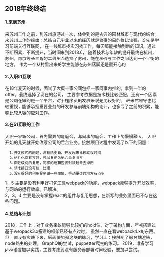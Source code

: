 ## 2018年终终结

#### 1.来到苏州
>
  来苏州工作之前，到苏州旅游过一次，体会到的是古典的园林城市与现代的结合。
  来苏州工作的缘由：总结自己毕业以来的经历就是做事的目的性比较强，首先是学习前端入行互联网，
  在一线城市找实习找工作，每天都能接触到新的知识，通过不断积累，不断提升，当时间来到2018.6，
  随着技术与年龄的提升最终在杭州，苏州，南京等长三角的二线里面选择了苏州，能在房价与工作之间达到一个平衡的地方，
  作为一个从村里出来的学生能够在苏州落脚还是蛮开心的 
>
#### 2.入职51互联
>
  在18年夏天的时候，面试了大概十家公司包括一家同事内推的，拿到一半的offer，最终选择了现在的公司，
  主要参考依据是技术栈比较匹配，还有一个因素是公司在做的是一个平台，对于程序员的发展来说是比较好的。
  进来后领导也比较重视，能够承担重要业务的开发参与前端架构的设计，也多亏了之前的积累，能够比较从容的应对工作。
>
#### 3.在51互联的工作
>
  入职一家新公司，首先需要的是磨合，与同事的磨合，工作上的慢慢融入。
  入职开始的几天就开始改写公司的后台业务，接触项目过程中发现了以下的问题：  
  ```
    1.开发模式的问题，没有热更新，开发起来比较耽误时间  
    2.组件化没有写好，可以复用的地方重复书写  
    3.函数级别的复用，同样的逻辑应该封装起来去掉用  
    4.请求接口没有统一处理  
    5.没有很好的利用程序做一些事情，手动要改的地方有点多
  ```
  1，5 主要是没有利用好打包工具webpack的功能，webpack能够提升开发效率，与网站的运行效率。已解决。  
  2，3，4 主要是没有掌握react的组件与复用思想，在新写的业务里面已不存在这些问题。 
>
#### 4.总结与计划
>
  2018，工作上：对于业务来说能够比较好的hold住，对于架构方面，年初搭建过基于webpack3.x搭建的框架已经有点过时，
  虽然一直在看webpack4.x的东西。但一直没有实践下来，后面要加强这块的练习，学习上：接触到了服务端渲染，node路由的处理，
  GraphQl的尝试，puppetter爬虫的练习。
  2019，准备学习java语言加以实践，主要考虑到没有服务器部署时间经验，要加以尝试。
>